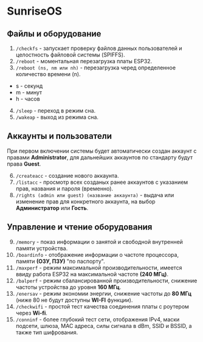 # SunriseOS
## Файлы и оборудование
1. ```/checkfs``` - запускает проверку файлов данных пользователей и целостность файловой системы (SPIFFS).
2. ```/reboot``` - моментальная перезагрузка платы ESP32.
3. ```/reboot (ns, nm или nh)``` - перезагрузка черед определенное количество времени (n).
- s - секунд
- m - минут
- h - часов
4. ```/sleep``` - переход в режим сна.
5. ```/wakeap``` - выход из режима сна.
## Аккаунты и пользователи
При первом включении системы будет автоматически создан аккаунт с правами **Administrator**, для дальнейших аккаунтов по стандарту будут права **Guest**.

6. ```/createacc``` - создание нового аккаунта.
7. ```/listacc``` - просмотр всех созданых ранее аккаунтов с указанием прав, названия и пароля (временно).
8. ```/rights (admin или guest) (название аккаунта)``` - выдача или изменение прав для конкретного аккаунта,
на выбор **Администратор** или **Гость**.
## Управление и чтение оборудования
9. ```/memory``` - показ информации о занятой и свободной внутренней памяти устройства.
10. ```/boardinfo``` - отображение информации о частоте процессора, памяти **(ОЗУ, ПЗУ)** "по паспорту".
11. ```/maxperf``` - режим максимальной производительности, имеется ввиду работа ESP32 на максимальной частоте **(240 МГц)**.
12. ```/balperf``` - режим сбалансированной производительности, снижение частоты устройства до уровня **160 МГц**.
13. ```/enersav``` - режим экономии энергии, снижение частоты до **80 МГц** (ниже 80 не будут доступны **WI-FI** функции).
14. ```/checkwifi``` - простой тест качества соединения платы с роутером через **Wi-fi**.
15. ```/conninf``` - более глубокий тест сети, отображения IPv4, маски подсети, шлюза, MAC адреса, силы сигнала в dBm, SSID и BSSID, а также тип шифрования.
